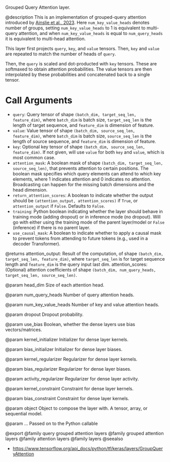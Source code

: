 Grouped Query Attention layer.

@description
This is an implementation of grouped-query attention introduced by
[Ainslie et al., 2023](https://arxiv.org/abs/2305.13245). Here
`num_key_value_heads` denotes number of groups, setting
`num_key_value_heads` to 1 is equivalent to multi-query attention, and
when `num_key_value_heads` is equal to `num_query_heads` it is equivalent
to multi-head attention.

This layer first projects `query`, `key`, and `value` tensors. Then, `key`
and `value` are repeated to match the number of heads of `query`.

Then, the `query` is scaled and dot-producted with `key` tensors. These are
softmaxed to obtain attention probabilities. The value tensors are then
interpolated by these probabilities and concatenated back to a single
tensor.

# Call Arguments
- `query`: Query tensor of shape `(batch_dim, target_seq_len, feature_dim)`,
    where `batch_dim` is batch size, `target_seq_len` is the length of
    target sequence, and `feature_dim` is dimension of feature.
- `value`: Value tensor of shape `(batch_dim, source_seq_len, feature_dim)`,
    where `batch_dim` is batch size, `source_seq_len` is the length of
    source sequence, and `feature_dim` is dimension of feature.
- `key`: Optional key tensor of shape
    `(batch_dim, source_seq_len, feature_dim)`. If not given, will use
    `value` for both `key` and `value`, which is most common case.
- `attention_mask`: A boolean mask of shape
    `(batch_dim, target_seq_len, source_seq_len)`, that prevents
    attention to certain positions. The boolean mask specifies which
    query elements can attend to which key elements, where 1 indicates
    attention and 0 indicates no attention. Broadcasting can happen for
    the missing batch dimensions and the head dimension.
- `return_attention_scores`: A boolean to indicate whether the output
    should be `(attention_output, attention_scores)` if `True`, or
    `attention_output` if `False`. Defaults to `False`.
- `training`: Python boolean indicating whether the layer should behave in
    training mode (adding dropout) or in inference mode (no dropout).
    Will go with either using the training mode of the parent
    layer/model or `False` (inference) if there is no parent layer.
- `use_causal_mask`: A boolean to indicate whether to apply a causal mask to
    prevent tokens from attending to future tokens (e.g., used in a
    decoder Transformer).

@returns
attention_output: Result of the computation, of shape
    `(batch_dim, target_seq_len, feature_dim)`, where `target_seq_len`
    is for target sequence length and `feature_dim` is the query input
    last dim.
attention_scores: (Optional) attention coefficients of shape
    `(batch_dim, num_query_heads, target_seq_len, source_seq_len)`.

@param head_dim
Size of each attention head.

@param num_query_heads
Number of query attention heads.

@param num_key_value_heads
Number of key and value attention heads.

@param dropout
Dropout probability.

@param use_bias
Boolean, whether the dense layers use bias vectors/matrices.

@param kernel_initializer
Initializer for dense layer kernels.

@param bias_initializer
Initializer for dense layer biases.

@param kernel_regularizer
Regularizer for dense layer kernels.

@param bias_regularizer
Regularizer for dense layer biases.

@param activity_regularizer
Regularizer for dense layer activity.

@param kernel_constraint
Constraint for dense layer kernels.

@param bias_constraint
Constraint for dense layer kernels.

@param object
Object to compose the layer with. A tensor, array, or sequential model.

@param ...
Passed on to the Python callable

@export
@family query grouped attention layers
@family grouped attention layers
@family attention layers
@family layers
@seealso
+ <https://www.tensorflow.org/api_docs/python/tf/keras/layers/GroupQueryAttention>
